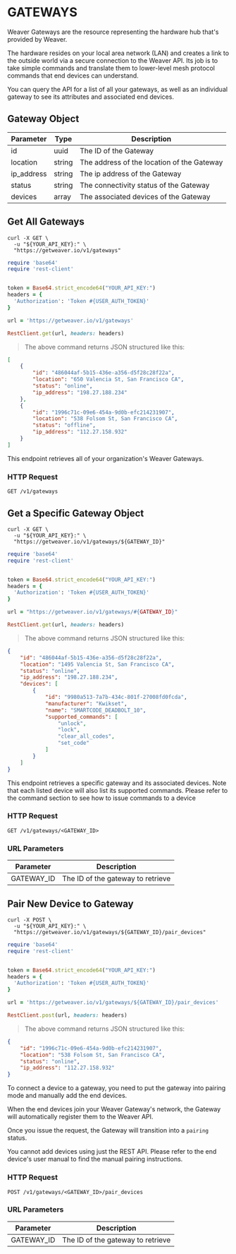 # GATEWAYS

Weaver Gateways are the resource representing the hardware hub that's provided by Weaver.

The hardware resides on your local area network (LAN) and creates a link to the outside world via a secure connection to the Weaver API. Its job is to take simple commands and translate them to lower-level mesh protocol commands that end devices can understand.

You can query the API for a list of all your gateways, as well as an individual gateway to see its attributes and associated end devices.


## Gateway Object

Parameter | Type | Description
--------- | ---- | -----------
id | uuid | The ID of the Gateway
location | string | The address of the location of the Gateway
ip_address | string | The ip address of the Gateway
status | string | The connectivity status of the Gateway
devices | array | The associated devices of the Gateway

## Get All Gateways

```shell
curl -X GET \
  -u "${YOUR_API_KEY}:" \
  "https://getweaver.io/v1/gateways"
```

```ruby
require 'base64'
require 'rest-client'


token = Base64.strict_encode64("YOUR_API_KEY:")
headers = {
  'Authorization': 'Token #{USER_AUTH_TOKEN}'
}

url = 'https://getweaver.io/v1/gateways'

RestClient.get(url, headers: headers)
```

> The above command returns JSON structured like this:

```json
[
    {
        "id": "486044af-5b15-436e-a356-d5f28c28f22a",
        "location": "650 Valencia St, San Francisco CA",
        "status": "online",
        "ip_address": "198.27.188.234"
    },
    {
        "id": "1996c71c-09e6-454a-9d0b-efc214231907",
        "location": "538 Folsom St, San Francisco CA",
        "status": "offline",
        "ip_address": "112.27.158.932"
    }
]
```

This endpoint retrieves all of your organization's Weaver Gateways.

### HTTP Request

`GET /v1/gateways`

## Get a Specific Gateway Object

```shell
curl -X GET \
  -u "${YOUR_API_KEY}:" \
  "https://getweaver.io/v1/gateways/${GATEWAY_ID}"
```

```ruby
require 'base64'
require 'rest-client'


token = Base64.strict_encode64("YOUR_API_KEY:")
headers = {
  'Authorization': 'Token #{USER_AUTH_TOKEN}'
}

url = "https://getweaver.io/v1/gateways/#{GATEWAY_ID}"

RestClient.get(url, headers: headers)
```

> The above command returns JSON structured like this:

```json
{
    "id": "486044af-5b15-436e-a356-d5f28c28f22a",
    "location": "1495 Valencia St, San Francisco CA",
    "status": "online",
    "ip_address": "198.27.188.234",
    "devices": [
        {
            "id": "9980a513-7a7b-434c-801f-27008fd0fcda",
            "manufacturer": "Kwikset",
            "name": "SMARTCODE_DEADBOLT_10",
            "supported_commands": [
                "unlock",
                "lock",
                "clear_all_codes",
                "set_code"
            ]
        }
    ]
}
```

This endpoint retrieves a specific gateway and its associated devices. Note that each listed device will also list its supported commands. Please refer to the command section to see how to issue commands to a device

### HTTP Request

`GET /v1/gateways/<GATEWAY_ID>`

### URL Parameters

Parameter | Description
--------- | -----------
GATEWAY_ID | The ID of the gateway to retrieve

## Pair New Device to Gateway

```shell
curl -X POST \
  -u "${YOUR_API_KEY}:" \
  "https://getweaver.io/v1/gateways/${GATEWAY_ID}/pair_devices"
```

```ruby
require 'base64'
require 'rest-client'


token = Base64.strict_encode64("YOUR_API_KEY:")
headers = {
  'Authorization': 'Token #{USER_AUTH_TOKEN}'
}

url = 'https://getweaver.io/v1/gateways/${GATEWAY_ID}/pair_devices'

RestClient.post(url, headers: headers)
```

> The above command returns JSON structured like this:

```json
{
    "id": "1996c71c-09e6-454a-9d0b-efc214231907",
    "location": "538 Folsom St, San Francisco CA",
    "status": "online",
    "ip_address": "112.27.158.932"
}
```

To connect a device to a gateway, you need to put the gateway into pairing mode and manually add the end devices.

When the end devices join your Weaver Gateway's network, the Gateway will automatically register them to the Weaver API.

Once you issue the request, the Gateway will transition into a `pairing` status.

<aside class="">You cannot add devices using just the REST API. Please refer to the end device's user manual to find the manual pairing instructions.</aside>

### HTTP Request

`POST /v1/gateways/<GATEWAY_ID>/pair_devices`

### URL Parameters

Parameter | Description
--------- | -----------
GATEWAY_ID | The ID of the gateway to retrieve
